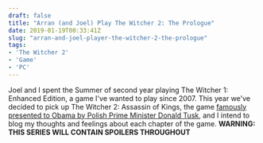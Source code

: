 ```yaml
---
draft: false
title: "Arran (and Joel) Play The Witcher 2: The Prologue"
date: 2019-01-19T00:33:41Z
slug: "arran-and-joel-player-the-witcher-2-the-prologue"
tags: 
- 'The Witcher 2'
- 'Game'
- 'PC'
---
```


Joel and I spent the Summer of second year playing The Witcher 1: Enhanced Edition, a game I've wanted to play since 2007. This year we've decided to pick up The Witcher 2: Assassin of Kings, the game [famously presented to Obama by Polish Prime Minister Donald Tusk](https://en.cdprojektred.com/news/the-witcher-2-presented-to-president-barack-obama/), and I intend to blog my thoughts and feelings about each chapter of the game. **WARNING: THIS SERIES WILL CONTAIN SPOILERS THROUGHOUT**
<!--more-->


